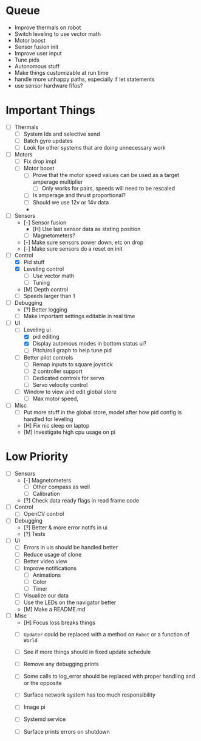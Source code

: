 # Queue

- Improve thermals on robot
- Switch leveling to use vector math
- Motor boost
- Sensor fusion init
- Improve user input
- Tune pids
- Autonomous stuff
- Make things customizable at run time
- handle more unhappy paths, especially if let statements
- use sensor hardware fifos?

# Important Things

- [ ] Thermals
  - [ ] System Ids and selective send
  - [ ] Batch gyro updates
  - [ ] Look for other systems that are doing unnecessary work
- [ ] Motors
  - [ ] Fix drop impl
  - [ ] Motor boost
    - [ ] Prove that the motor speed values can be used as a target amperage multiplier
      - [ ] Only works for pairs, speeds will need to be rescaled
    - [ ] Is amperage and thrust proportional?
    - [ ] Should we use 12v or 14v data
    - 
- [ ] Sensors
  - [-] Sensor fusion
    - [H] Use last sensor data as stating position
    - [ ] Magnetometers?
  - [-] Make sure sensors power down, etc on drop
  - [-] Make sure sensors do a reset on init
- [ ] Control
  - [x] Pid stuff
  - [x] Leveling control
    - [ ] Use vector math
    - [ ] Tuning
  - [M] Depth control
  - [ ] Speeds larger than 1
- [ ] Debugging
  - [?] Better logging
  - [ ] Make important settings editable in real time
- [ ] UI
  - [ ] Leveling ui
    - [x] pid editing
    - [x] Display automous modes in bottom status ui?
    - [ ] Pitch/roll graph to help tune pid
  - [ ] Better pilot controls
    - [ ] Remap inputs to square joystick
    - [ ] 2 controller support
    - [ ] Dedicated controls for servo
    - [ ] Servo velocity control
  - [ ] Window to view and edit global store
    - [ ] Max motor speed, 
- [ ] Misc
  - [ ] Put more stuff in the global store, model after how pid config is handled for leveling
  - [H] Fix nic sleep on laptop
  - [M] Investigate high cpu usage on pi

# Low Priority

- [ ] Sensors
  - [-] Magnetometers
    - [ ] Other compass as well
    - [ ] Calibration
  - [?] Check data ready flags in read frame code
- [ ] Control
  - [ ] OpenCV control
- [ ] Debugging
  - [?] Better & more error notifs in ui
  - [?] Tests
- [ ] Ui
  - [ ] Errors in uis should be handled better
  - [ ] Reduce usage of clone
  - [ ] Better video view
  - [ ] Improve notifications
    - [ ] Animations
    - [ ] Color
    - [ ] Timer
  - [ ] Visualize our data
  - [ ] Use the LEDs on the navigator better
  - [M] Make a README.md
- [ ] Misc
  - [H] Focus loss breaks things
  - [ ] `Updater` could be replaced with a method on `Robot` or a function of `World`
  - [ ] See if more things should in fixed update schedule
  - [ ] Remove any debugging prints
  - [ ] Some calls to log_error should be replaced with proper handling and or the opposite
  - [ ] Surface network system has too much responsibility
  - [ ] Image pi
  - [ ] Systemd service
  - [ ] Surface prints errors on shutdown

